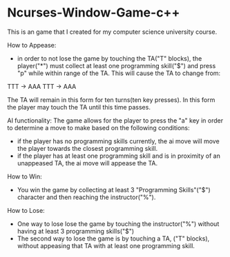# Ncurses-Window-Game-c++

This is an game that I created for my computer science university course.



How to Appease:
- in order to not lose the game by touching the TA("T" blocks), the player("*") must collect at least one programming skill("$") and press "p" while within range of the TA. This will cause the TA to change from:

TTT -> AAA
TTT -> AAA

The TA will remain in this form for ten turns(ten key presses). In this form the player may touch the TA until this time passes.



AI functionality:
The game allows for the player to press the "a" key in order to determine a move to make based on the following conditions:

- if the player has no programming skills currently, the ai move will move the player towards the closest programming skill.
- if the player has at least one programming skill and is in proximity of an unappeased TA, the ai move will appease the TA. 



How to Win:
- You win the game by collecting at least 3 "Programming Skills"("$") character and then reaching the instructor("%").



How to Lose:
- One way to lose lose the game by touching the instructor("%") without having at least 3 programming skills("$")
- The second way to lose the game is by touching a TA, ("T" blocks), without appeasing that TA with at least one programming skill.
